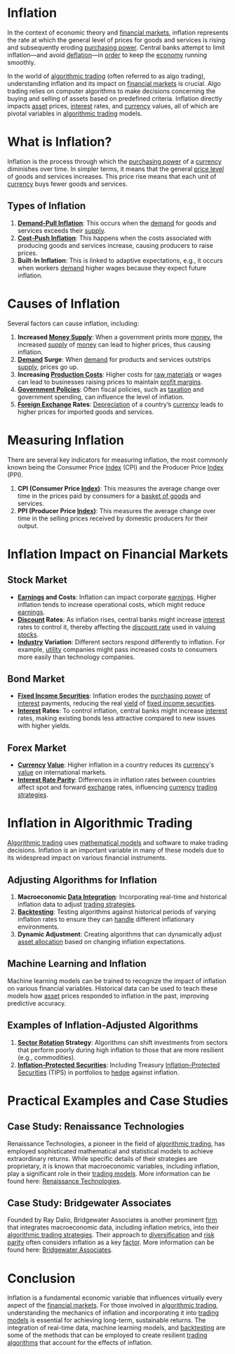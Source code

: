 # Inflation

In the context of economic theory and [financial markets](../f/financial_market.md), inflation represents the rate at which the general level of prices for goods and services is rising and subsequently eroding [purchasing power](../p/purchasing_power.md). Central banks attempt to limit inflation—and avoid [deflation](../d/deflation.md)—in [order](../o/order.md) to keep the [economy](../e/economy.md) running smoothly.

In the world of [algorithmic trading](../a/accountability.md) (often referred to as algo trading), understanding inflation and its impact on [financial markets](../f/financial_market.md) is crucial. Algo trading relies on computer algorithms to make decisions concerning the buying and selling of assets based on predefined criteria. Inflation directly impacts [asset](../a/asset.md) prices, [interest](../i/interest.md) rates, and [currency](../c/currency.md) values, all of which are pivotal variables in [algorithmic trading](../a/accountability.md) models.

# What is Inflation?

Inflation is the process through which the [purchasing power](../p/purchasing_power.md) of a [currency](../c/currency.md) diminishes over time. In simpler terms, it means that the general [price level](../p/price_level.md) of goods and services increases. This price rise means that each unit of [currency](../c/currency.md) buys fewer goods and services.

## Types of Inflation

1. **[Demand-Pull Inflation](../d/demand-pull_inflation.md)**: This occurs when the [demand](../d/demand.md) for goods and services exceeds their [supply](../s/supply.md).
2. **[Cost-Push Inflation](../c/cost-push.md)**: This happens when the costs associated with producing goods and services increase, causing producers to raise prices.
3. **Built-In Inflation**: This is linked to adaptive expectations, e.g., it occurs when workers [demand](../d/demand.md) higher wages because they expect future inflation.

# Causes of Inflation

Several factors can cause inflation, including:

1. **Increased [Money Supply](../m/money_supply.md)**: When a government prints more [money](../m/money.md), the increased [supply](../s/supply.md) of [money](../m/money.md) can lead to higher prices, thus causing inflation.
2. **[Demand](../d/demand.md) Surge**: When [demand](../d/demand.md) for products and services outstrips [supply](../s/supply.md), prices go up.
3. **Increasing [Production Costs](../p/production_costs.md)**: Higher costs for [raw materials](../r/raw_materials.md) or wages can lead to businesses raising prices to maintain [profit margins](../p/profit_margins_in_trading.md).
4. **[Government Policies](../g/government_policies_in_trading.md)**: Often fiscal policies, such as [taxation](../t/taxation.md) and government spending, can influence the level of inflation.
5. **[Foreign Exchange](../f/foreign_exchange.md) Rates**: [Depreciation](../d/depreciation.md) of a country’s [currency](../c/currency.md) leads to higher prices for imported goods and services.

# Measuring Inflation

There are several key indicators for measuring inflation, the most commonly known being the Consumer Price [Index](../i/index_instrument.md) (CPI) and the Producer Price [Index](../i/index_instrument.md) (PPI).

1. **CPI (Consumer Price [Index](../i/index_instrument.md))**: This measures the average change over time in the prices paid by consumers for a [basket of goods](../b/basket_of_goods.md) and services.
2. **PPI (Producer Price [Index](../i/index_instrument.md))**: This measures the average change over time in the selling prices received by domestic producers for their output.

# Inflation Impact on Financial Markets

## Stock Market

- **[Earnings](../e/earnings.md) and Costs**: Inflation can impact corporate [earnings](../e/earnings.md). Higher inflation tends to increase operational costs, which might reduce [earnings](../e/earnings.md).
- **[Discount](../d/discount.md) Rates**: As inflation rises, central banks might increase [interest](../i/interest.md) rates to control it, thereby affecting the [discount rate](../d/discount_rate.md) used in valuing [stocks](../s/stock.md).
- **[Industry](../i/industry.md) Variation**: Different sectors respond differently to inflation. For example, [utility](../u/utility.md) companies might pass increased costs to consumers more easily than technology companies.

## Bond Market

- **[Fixed Income Securities](../f/fixed_income_securities.md)**: Inflation erodes the [purchasing power](../p/purchasing_power.md) of [interest](../i/interest.md) payments, reducing the real [yield](../y/yield.md) of [fixed income securities](../f/fixed_income_securities.md).
- **[Interest](../i/interest.md) Rates**: To control inflation, central banks might increase [interest](../i/interest.md) rates, making existing bonds less attractive compared to new issues with higher yields.

## Forex Market

- **[Currency](../c/currency.md) [Value](../v/value.md)**: Higher inflation in a country reduces its [currency](../c/currency.md)'s [value](../v/value.md) on international markets.
- **[Interest Rate Parity](../i/interest_rate_parity.md)**: Differences in inflation rates between countries affect spot and forward [exchange](../e/exchange.md) rates, influencing [currency](../c/currency.md) [trading strategies](../t/trading_strategies.md).

# Inflation in Algorithmic Trading

[Algorithmic trading](../a/accountability.md) uses [mathematical models](../m/mathematical_models_in_trading.md) and software to make trading decisions. Inflation is an important variable in many of these models due to its widespread impact on various financial instruments.

## Adjusting Algorithms for Inflation

1. **Macroeconomic [Data Integration](../d/data_integration.md)**: Incorporating real-time and historical inflation data to adjust [trading strategies](../t/trading_strategies.md).
2. **[Backtesting](../b/backtesting.md)**: Testing algorithms against historical periods of varying inflation rates to ensure they can [handle](../h/handle.md) different inflationary environments.
3. **Dynamic Adjustment**: Creating algorithms that can dynamically adjust [asset allocation](../a/asset_allocation.md) based on changing inflation expectations.

## Machine Learning and Inflation

Machine learning models can be trained to recognize the impact of inflation on various financial variables. Historical data can be used to teach these models how [asset](../a/asset.md) prices responded to inflation in the past, improving predictive accuracy.

## Examples of Inflation-Adjusted Algorithms

1. **[Sector Rotation](../s/sector_rotation.md) Strategy**: Algorithms can shift investments from sectors that perform poorly during high inflation to those that are more resilient (e.g., commodities).
2. **[Inflation-Protected Securities](../i/inflation-protected_securities.md)**: Including Treasury [Inflation-Protected Securities](../i/inflation-protected_securities.md) (TIPS) in portfolios to [hedge](../h/hedge.md) against inflation.

# Practical Examples and Case Studies

## Case Study: Renaissance Technologies

Renaissance Technologies, a pioneer in the field of [algorithmic trading](../a/accountability.md), has employed sophisticated mathematical and statistical models to achieve extraordinary returns. While specific details of their strategies are proprietary, it is known that macroeconomic variables, including inflation, play a significant role in their [trading models](../t/trading_models.md). More information can be found here: [Renaissance Technologies](https://www.rentec.com/).

## Case Study: Bridgewater Associates

Founded by Ray Dalio, Bridgewater Associates is another prominent [firm](../f/firm.md) that integrates macroeconomic data, including inflation metrics, into their [algorithmic trading strategies](../a/algorithmic_trading_strategies.md). Their approach to [diversification](../d/diversification.md) and [risk parity](../r/risk_parity.md) often considers inflation as a key [factor](../f/factor.md). More information can be found here: [Bridgewater Associates](https://www.bridgewater.com/).

# Conclusion

Inflation is a fundamental economic variable that influences virtually every aspect of the [financial markets](../f/financial_market.md). For those involved in [algorithmic trading](../a/accountability.md), understanding the mechanics of inflation and incorporating it into [trading models](../t/trading_models.md) is essential for achieving long-term, sustainable returns. The integration of real-time data, machine learning models, and [backtesting](../b/backtesting.md) are some of the methods that can be employed to create resilient [trading algorithms](../t/trading_algorithms.md) that account for the effects of inflation.